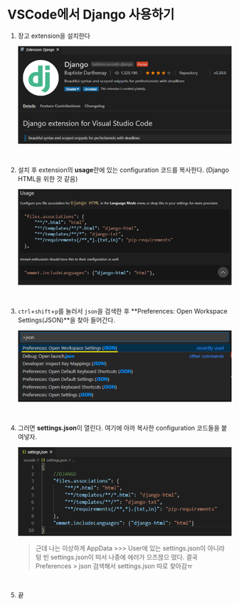 # VSCode에서 Django 사용하기

1. 장고 extension을 설치한다

   <img src="img/image-20200818232826514.png" alt="image-20200818232826514" style="zoom: 80%;" />

<br>


2. 설치 후 extension의 **usage**란에 있는 configuration 코드를 복사한다. (Django HTML을 위한 것 같음)

   <img src="img/image-20200818233028193.png" alt="image-20200818233028193" style="zoom:80%;" />

<br>   

3. `ctrl`+`shift`+`p`를 눌러서 `json`을 검색한 후 **Preferences: Open Workspace Settings(JSON)**을 찾아 들어간다.

   <img src="img/image-20200814095737886.png" alt="preferences" style="zoom:80%;" />

<br> 

4. 그러면 **settings.json**이 열린다. 여기에 아까 복사한 configuration 코드들을 붙여넣자.
   
   <img src="img/image-20200814100240982.png" alt="settings" style="zoom:80%;" />
   
   > 근데 나는 이상하게 AppData >>> User에 있는 settings.json이 아니라 텅 빈 settings.json이 떠서 나중에 에러가 으즈믆으 떴다. 결국 Preferences > json 검색해서 settings.json 따로 찾아감ㅠ
   
   <br>
   
5. 끝
